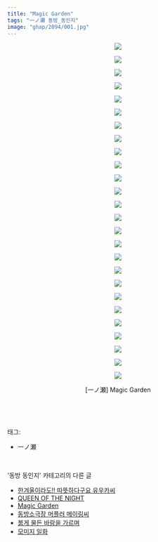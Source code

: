 ```yaml
---
title: "Magic Garden"
tags: "一ノ瀬 동방_동인지"
image: "ghap/2094/001.jpg"
---
```

<div class="article">
<p style="text-align: center; clear: none; float: none;"><img src="{{ site.nasurl }}/ghap/2094/001.jpg"/></p>
<p style="text-align: center; clear: none; float: none;"><img src="{{ site.nasurl }}/ghap/2094/002.jpg"/></p>
<p style="text-align: center; clear: none; float: none;"><img src="{{ site.nasurl }}/ghap/2094/003.jpg"/></p>
<p style="text-align: center; clear: none; float: none;"><img src="{{ site.nasurl }}/ghap/2094/004.jpg"/></p>
<p style="text-align: center; clear: none; float: none;"><img src="{{ site.nasurl }}/ghap/2094/005.jpg"/></p>
<p style="text-align: center; clear: none; float: none;"><img src="{{ site.nasurl }}/ghap/2094/006.jpg"/></p>
<p style="text-align: center; clear: none; float: none;"><img src="{{ site.nasurl }}/ghap/2094/007.jpg"/></p>
<p style="text-align: center; clear: none; float: none;"><img src="{{ site.nasurl }}/ghap/2094/008.jpg"/></p>
<p style="text-align: center; clear: none; float: none;"><img src="{{ site.nasurl }}/ghap/2094/009.jpg"/></p>
<p style="text-align: center; clear: none; float: none;"><img src="{{ site.nasurl }}/ghap/2094/010.jpg"/></p>
<p style="text-align: center; clear: none; float: none;"><img src="{{ site.nasurl }}/ghap/2094/011.jpg"/></p>
<p style="text-align: center; clear: none; float: none;"><img src="{{ site.nasurl }}/ghap/2094/012.jpg"/></p>
<p style="text-align: center; clear: none; float: none;"><img src="{{ site.nasurl }}/ghap/2094/013.jpg"/></p>
<p style="text-align: center; clear: none; float: none;"><img src="{{ site.nasurl }}/ghap/2094/014.jpg"/></p>
<p style="text-align: center; clear: none; float: none;"><img src="{{ site.nasurl }}/ghap/2094/015.jpg"/></p>
<p style="text-align: center; clear: none; float: none;"><img src="{{ site.nasurl }}/ghap/2094/016.jpg"/></p>
<p style="text-align: center; clear: none; float: none;"><img src="{{ site.nasurl }}/ghap/2094/017.jpg"/></p>
<p style="text-align: center; clear: none; float: none;"><img src="{{ site.nasurl }}/ghap/2094/018.jpg"/></p>
<p style="text-align: center; clear: none; float: none;"><img src="{{ site.nasurl }}/ghap/2094/019.jpg"/></p>
<p style="text-align: center; clear: none; float: none;"><img src="{{ site.nasurl }}/ghap/2094/020.jpg"/></p>
<p style="text-align: center; clear: none; float: none;"><img src="{{ site.nasurl }}/ghap/2094/021.jpg"/></p>
<p style="text-align: center; clear: none; float: none;"><img src="{{ site.nasurl }}/ghap/2094/022.jpg"/></p>
<p style="text-align: center; clear: none; float: none;"><img src="{{ site.nasurl }}/ghap/2094/023.jpg"/></p>
<p style="text-align: center; clear: none; float: none;"><img src="{{ site.nasurl }}/ghap/2094/024.jpg"/></p>
<p style="text-align: center; clear: none; float: none;"><img src="{{ site.nasurl }}/ghap/2094/025.jpg"/></p>
<p style="text-align: center; clear: none; float: none;"><img src="{{ site.nasurl }}/ghap/2094/026.jpg"/></p>
<p style="text-align: center; clear: none; float: none;">[一ノ瀬] Magic Garden</p>
<p><br/></p>
</div><br/>
<div class="tagTrail">
<p>태그: </p>
<ul>
<li>一ノ瀬</li>
</ul>
</div><br/>
<div class="another">
<p>'동방 동인지' 카테고리의 다른 글</p>
<ul>
<li><a href="/2016-09-10-ghap_2096">한겨울이라도!! 따뜻하다구요 유우카씨</a></li>
<li><a href="/2016-09-10-ghap_2095">QUEEN OF THE NIGHT</a></li>
<li><a href="/2016-09-10-ghap_2094">Magic Garden</a></li>
<li><a href="/2016-09-10-ghap_2093">동방소극장 머플러 메이링씨</a></li>
<li><a href="/2016-09-10-ghap_2091">붉게 물든 바람을 가르며</a></li>
<li><a href="/2016-09-10-ghap_2090">모미지 일화</a></li>
</ul>
</div><br/>
<div class="cb_module cb_fluid">
<div class="cb_wrt cb_profile">
</div><!-- commentList close -->
</div><br/>
